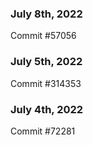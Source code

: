 ### July 8th, 2022

Commit #57056

### July 5th, 2022

Commit #314353


### July 4th, 2022

Commit #72281
